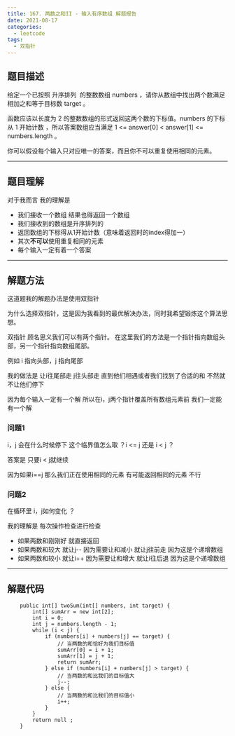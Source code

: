 ```yaml
---
title: 167. 两数之和II - 输入有序数组 解题报告
date: 2021-08-17
categories:
  - leetcode
tags:
  - 双指针
---
```


## 题目描述

给定一个已按照 升序排列  的整数数组 numbers ，请你从数组中找出两个数满足相加之和等于目标数 target 。

函数应该以长度为 2 的整数数组的形式返回这两个数的下标值。numbers 的下标 从 1 开始计数 ，所以答案数组应当满足 1 <= answer[0] < answer[1] <= numbers.length 。

你可以假设每个输入只对应唯一的答案，而且你不可以重复使用相同的元素。

---

## 题目理解

对于我而言 我的理解是 
- 我们接收一个数组 结果也得返回一个数组
- 我们接收到的数组是升序排列的 
- 返回数组的下标得从1开始计数（意味着返回时的index得加一）
- 其次**不可以**使用重复相同的元素
- 每个输入一定有着一个答案

---

## 解题方法

这道题我的解题办法是使用双指针

为什么选择双指针，这是因为我看到的最优解决办法，同时我希望锻炼这个算法思想。

双指针 顾名思义我们可以有两个指针。 在这里我们的方法是一个指针指向数组头部，另一个指针指向数组尾部。

例如 i 指向头部，j 指向尾部

我的做法是 让i往尾部走 j往头部走 直到他们相遇或者我们找到了合适的和 不然就不让他们停下

因为每个输入一定有一个解 所以在i，j两个指针覆盖所有数组元素前 我们一定能有一个解


### 问题1 

i，j 会在什么时候停下 这个临界值怎么取 ？i <= j 还是 i < j ？

答案是 只要i < j就继续 

因为如果i==j 那么我们正在使用相同的元素 有可能返回相同的元素 不行

### 问题2

在循环里 i，j如何变化 ？

我的理解是 每次操作检查进行检查 

- 如果两数和刚刚好 就直接返回
- 如果两数和较大 就让j-- 因为需要让和减小 就让j往前走 因为这是个递增数组 
- 如果两数和较小 就让i++ 因为需要让和增大 就让i往后退 因为这是个递增数组

---

## 解题代码

```
    public int[] twoSum(int[] numbers, int target) {
        int[] sumArr = new int[2];
        int i = 0;
        int j = numbers.length - 1;
        while (i < j) {
            if (numbers[i] + numbers[j] == target) {
                // 当两数的和恰好为我们目标值
                sumArr[0] = i + 1;
                sumArr[1] = j + 1;
                return sumArr;
            } else if (numbers[i] + numbers[j] > target) {
                // 当两数的和比我们的目标值大
                j--;
            } else {
                // 当两数的和比我们的目标值小
                i++;
            }
        }
        return null ;
    }
```


